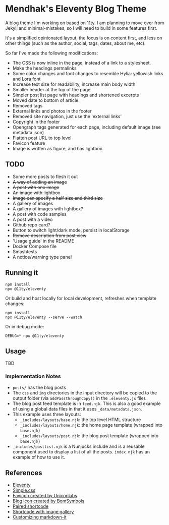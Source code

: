 # Mendhak's Eleventy Blog Theme

A blog theme I'm working on based on [11ty](https://github.com/11ty/eleventy).  I am planning to move over from Jekyll and minimal-mistakes, so I will need to build in some features first.

It's a simplified opinionated layout, the focus is on content first, and less on other things (such as the author, social, tags, dates, about me, etc).

So far I've made the following modifications:

* The CSS is now inline in the page, instead of a link to a stylesheet.
* Make the headings permalinks
* Some color changes and font changes to resemble Hylia: yellowish links and Lora font
* Increase text size for readability, increase main body width
* Smaller header at the top of the page
* Simpler post list page with headings and shortened excerpts
* Moved date to bottom of article
* Removed tags
* External links and photos in the footer
* Removed site navigation, just use the 'external links'
* Copyright in the footer
* Opengraph tags generated for each page, including default image (see metadata.json)
* Flatten post URL to top level
* Favicon feature
* Image is written as figure, and has lightbox.

## TODO

- Some more posts to flesh it out
- ~~A way of adding an image~~
- ~~A post with one image~~
- ~~An image with lightbox~~
- ~~Image can specify a half size and third size~~
- A gallery of images
- A gallery of images with lightbox?
- A post with code samples
- A post with a video
- Github repo card?
- Button to switch light/dark mode, persist in localStorage
- ~~Remove description from post view~~
- 'Usage guide' in the README
- Docker Compose file
- Smashtests
- A notice/warning type panel


## Running it


```
npm install
npx @11ty/eleventy
```

Or build and host locally for local development, refreshes when template changes:

```
npm install
npx @11ty/eleventy --serve --watch
```

Or in debug mode:

```
DEBUG=* npx @11ty/eleventy
```

## Usage

TBD



### Implementation Notes

- `posts/` has the blog posts
- The `css` and `img` directories in the input directory will be copied to the output folder (via `addPassthroughCopy()` in the `.eleventy.js` file).
- The blog post feed template is in `feed.njk`. This is also a good example of using a global data files in that it uses `_data/metadata.json`.
- This example uses three layouts:
  - `_includes/layouts/base.njk`: the top level HTML structure
  - `_includes/layouts/home.njk`: the home page template (wrapped into `base.njk`)
  - `_includes/layouts/post.njk`: the blog post template (wrapped into `base.njk`)
- `_includes/postlist.njk` is a Nunjucks include and is a reusable component used to display a list of all the posts. `index.njk` has an example of how to use it.


##  References

- [Eleventy](https://www.11ty.dev/docs/)
- [Simple.css](https://github.com/kevquirk/simple.css/wiki)
- [Favicon created by Uniconlabs](https://www.flaticon.com/free-icons/website)
- [Blog icon created by BomSymbols](https://www.flaticon.com/free-icons/blog)
- [Paired shortcode](https://www.markllobrera.com/posts/eleventy-paired-shortcodes-and-markdown-rendering/)
- [Shortcode with image gallery](https://www.markllobrera.com/posts/eleventy-building-image-gallery-photoswipe/)
- [Customizing markdown-it](https://publishing-project.rivendellweb.net/customizing-markdown-it/)
